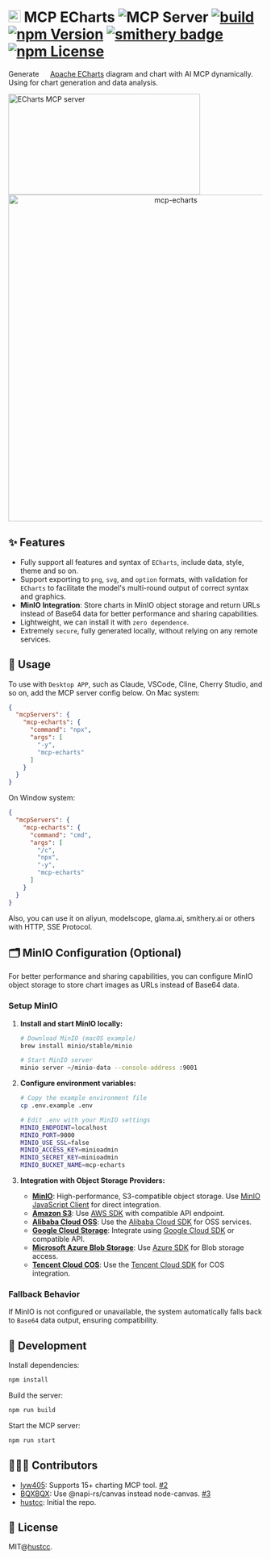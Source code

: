 # <img src="https://echarts.apache.org/zh/images/favicon.png" height="24"/> MCP ECharts ![](https://badge.mcpx.dev?type=server 'MCP Server')  [![build](https://github.com/hustcc/mcp-echarts/actions/workflows/build.yml/badge.svg)](https://github.com/hustcc/mcp-echarts/actions/workflows/build.yml) [![npm Version](https://img.shields.io/npm/v/mcp-echarts.svg)](https://www.npmjs.com/package/mcp-echarts) [![smithery badge](https://smithery.ai/badge/@hustcc/mcp-echarts)](https://smithery.ai/server/@hustcc/mcp-echarts) [![npm License](https://img.shields.io/npm/l/mcp-echarts.svg)](https://www.npmjs.com/package/mcp-echarts)

Generate <img src="https://echarts.apache.org/zh/images/favicon.png" height="14"/> [Apache ECharts](https://echarts.apache.org/) diagram and chart with AI MCP dynamically. Using for chart generation and data analysis.

<a href="https://glama.ai/mcp/servers/@hustcc/mcp-echarts">
  <img width="380" height="200" src="https://glama.ai/mcp/servers/@hustcc/mcp-echarts/badge" alt="ECharts MCP server" />
</a>

<div align="center">
  <img width="648" alt="mcp-echarts" src="https://mdn.alipayobjects.com/huamei_1gdzij/afts/img/A*s3w3SpMMPDQAAAAARzAAAAgAemB7AQ/original" />
</div>

## ✨ Features

- Fully support all features and syntax of `ECharts`, include data, style, theme and so on.
- Support exporting to `png`, `svg`, and `option` formats, with validation for `ECharts` to facilitate the model's multi-round output of correct syntax and graphics.
- **MinIO Integration**: Store charts in MinIO object storage and return URLs instead of Base64 data for better performance and sharing capabilities.
- Lightweight, we can install it with `zero dependence`.
- Extremely `secure`, fully generated locally, without relying on any remote services.


## 🤖 Usage

To use with `Desktop APP`, such as Claude, VSCode, Cline, Cherry Studio, and so on, add the  MCP server config below. On Mac system:

```json
{
  "mcpServers": {
    "mcp-echarts": {
      "command": "npx",
      "args": [
        "-y",
        "mcp-echarts"
      ]
    }
  }
}
```

On Window system:

```json
{
  "mcpServers": {
    "mcp-echarts": {
      "command": "cmd",
      "args": [
        "/c",
        "npx",
        "-y",
        "mcp-echarts"
      ]
    }
  }
}
```

Also, you can use it on aliyun, modelscope, glama.ai, smithery.ai or others with HTTP, SSE Protocol.

## 🗂️ MinIO Configuration (Optional)

For better performance and sharing capabilities, you can configure MinIO object storage to store chart images as URLs instead of Base64 data.

### Setup MinIO

1. **Install and start MinIO locally:**
   ```bash
   # Download MinIO (macOS example)
   brew install minio/stable/minio
   
   # Start MinIO server
   minio server ~/minio-data --console-address :9001
   ```

2. **Configure environment variables:**
   ```bash
   # Copy the example environment file
   cp .env.example .env
   
   # Edit .env with your MinIO settings
   MINIO_ENDPOINT=localhost
   MINIO_PORT=9000
   MINIO_USE_SSL=false
   MINIO_ACCESS_KEY=minioadmin
   MINIO_SECRET_KEY=minioadmin
   MINIO_BUCKET_NAME=mcp-echarts
   ```

3. **Integration with Object Storage Providers:**
   - **[MinIO](https://min.io/)**: High-performance, S3-compatible object storage. Use [MinIO JavaScript Client](https://min.io/docs/minio/linux/developers/javascript/minio-javascript.html) for direct integration.
   - **[Amazon S3](https://aws.amazon.com/s3/)**: Use [AWS SDK](https://aws.amazon.com/sdk-for-javascript/) with compatible API endpoint.
   - **[Alibaba Cloud OSS](https://www.alibabacloud.com/product/object-storage-service)**: Use the [Alibaba Cloud SDK](https://www.alibabacloud.com/help/en/sdk) for OSS services.
   - **[Google Cloud Storage](https://cloud.google.com/storage)**: Integrate using [Google Cloud SDK](https://cloud.google.com/sdk) or compatible API.
   - **[Microsoft Azure Blob Storage](https://azure.microsoft.com/en-us/products/storage/blobs)**: Use [Azure SDK](https://azure.microsoft.com/en-us/downloads/) for Blob storage access.
   - **[Tencent Cloud COS](https://intl.cloud.tencent.com/product/cos)**: Use the [Tencent Cloud SDK](https://intl.cloud.tencent.com/document/product/436/6474) for COS integration.
### Fallback Behavior

If MinIO is not configured or unavailable, the system automatically falls back to `Base64` data output, ensuring compatibility.


## 🔨 Development

Install dependencies:

```bash
npm install
```

Build the server:

```bash
npm run build
```

Start the MCP server:

```bash
npm run start
```


## 🧑🏻‍💻 Contributors

- [lyw405](https://github.com/lyw405): Supports 15+ charting MCP tool. [#2](https://github.com/hustcc/mcp-echarts/issues/2)
- [BQXBQX](https://github.com/BQXBQX): Use @napi-rs/canvas instead node-canvas. [#3](https://github.com/hustcc/mcp-echarts/issues/3)
- [hustcc](https://github.com/hustcc): Initial the repo.


## 📄 License

MIT@[hustcc](https://github.com/hustcc).
